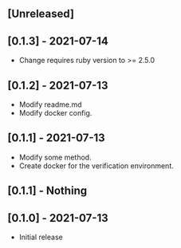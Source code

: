 ## [Unreleased]

## [0.1.3] - 2021-07-14

- Change requires ruby version to >= 2.5.0

## [0.1.2] - 2021-07-13

- Modify readme.md
- Modify docker config.

## [0.1.1] - 2021-07-13

- Modify some method.
- Create docker for the verification environment.

## [0.1.1] - Nothing

## [0.1.0] - 2021-07-13

- Initial release
